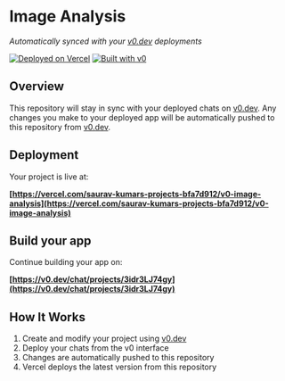 # Image Analysis

*Automatically synced with your [v0.dev](https://v0.dev) deployments*

[![Deployed on Vercel](https://img.shields.io/badge/Deployed%20on-Vercel-black?style=for-the-badge&logo=vercel)](https://vercel.com/saurav-kumars-projects-bfa7d912/v0-image-analysis)
[![Built with v0](https://img.shields.io/badge/Built%20with-v0.dev-black?style=for-the-badge)](https://v0.dev/chat/projects/3idr3LJ74gy)

## Overview

This repository will stay in sync with your deployed chats on [v0.dev](https://v0.dev).
Any changes you make to your deployed app will be automatically pushed to this repository from [v0.dev](https://v0.dev).

## Deployment

Your project is live at:

**[https://vercel.com/saurav-kumars-projects-bfa7d912/v0-image-analysis](https://vercel.com/saurav-kumars-projects-bfa7d912/v0-image-analysis)**

## Build your app

Continue building your app on:

**[https://v0.dev/chat/projects/3idr3LJ74gy](https://v0.dev/chat/projects/3idr3LJ74gy)**

## How It Works

1. Create and modify your project using [v0.dev](https://v0.dev)
2. Deploy your chats from the v0 interface
3. Changes are automatically pushed to this repository
4. Vercel deploys the latest version from this repository